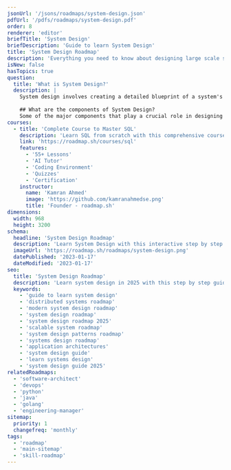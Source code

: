 ```yaml
---
jsonUrl: '/jsons/roadmaps/system-design.json'
pdfUrl: '/pdfs/roadmaps/system-design.pdf'
order: 8
renderer: 'editor'
briefTitle: 'System Design'
briefDescription: 'Guide to learn System Design'
title: 'System Design Roadmap'
description: 'Everything you need to know about designing large scale systems.'
isNew: false
hasTopics: true
question:
  title: 'What is System Design?'
  description: |
    System design involves creating a detailed blueprint of a system's architecture, components, modules, interfaces, and data to fulfill specific requirements. It includes outlining a structured plan for building, implementing, and maintaining the system, ensuring it meets functional, technical, and business needs. This process addresses considerations of scalability, performance, security, and usability, aiming to develop an efficient and effective solution.
    
    ## What are the components of System Design?
    Some of the major components that play a crucial role in designing a system include Programming language choice, Databases, CDNs, Load Balancers, Caches, Proxies, Queues, Web Servers, Application Servers, Search Engines, Logging and Monitoring Systems, Scaling, and more. Key considerations include scalability, architectural patterns, and security measures to safeguard the system. These elements collectively contribute to building a robust, efficient, and secure system, though this list represents just a subset of the comprehensive factors involved in system design.
courses:
  - title: 'Complete Course to Master SQL'
    description: 'Learn SQL from scratch with this comprehensive course'
    link: 'https://roadmap.sh/courses/sql'
    features:
      - '55+ Lessons'
      - 'AI Tutor'
      - 'Coding Environment'
      - 'Quizzes'
      - 'Certification'
    instructor:
      name: 'Kamran Ahmed'
      image: 'https://github.com/kamranahmedse.png'
      title: 'Founder - roadmap.sh'
dimensions:
  width: 968
  height: 3200
schema:
  headline: 'System Design Roadmap'
  description: 'Learn System Design with this interactive step by step guide in 2025. We also have resources and short descriptions attached to the roadmap items so you can get everything you want to learn in one place.'
  imageUrl: 'https://roadmap.sh/roadmaps/system-design.png'
  datePublished: '2023-01-17'
  dateModified: '2023-01-17'
seo:
  title: 'System Design Roadmap'
  description: 'Learn system design in 2025 with this step by step guide and resources.'
  keywords:
    - 'guide to learn system design'
    - 'distributed systems roadmap'
    - 'modern system design roadmap'
    - 'system design roadmap'
    - 'system design roadmap 2025'
    - 'scalable system roadmap'
    - 'system design patterns roadmap'
    - 'systems design roadmap'
    - 'application architectures'
    - 'system design guide'
    - 'learn systems design'
    - 'system design guide 2025'
relatedRoadmaps:
  - 'software-architect'
  - 'devops'
  - 'python'
  - 'java'
  - 'golang'
  - 'engineering-manager'
sitemap:
  priority: 1
  changefreq: 'monthly'
tags:
  - 'roadmap'
  - 'main-sitemap'
  - 'skill-roadmap'
---
```

